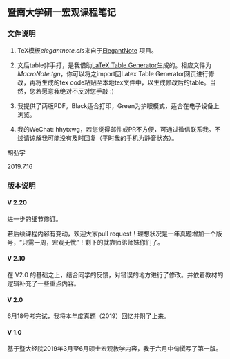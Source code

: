 ## 暨南大学研一宏观课程笔记



### 文件说明



1. TeX模板*elegantnote.cls*来自于[ElegantNote](https://ctan.org/pkg/elegantnote) 项目。

2. 文后table非手打，是我借助[LaTeX Table Generator](https://www.tablesgenerator.com/)生成的。相应文件为*MacroNote.tgn*，你可以将之import回Latex Table Generator网页进行修改，再将生成的tex code粘贴至本地tex文件中，以生成修改后的table。当然，您若愿意我绝对不反对您手敲 :) 

3. 我提供了两版PDF。Black适合打印，Green为护眼模式，适合在电子设备上浏览。

4. 我的WeChat: hhytxwg，若您觉得邮件或PR不方便，可通过微信联系我。不过请谅解我可能没有及时回复（平时我的手机为静音状态）。



胡弘宇

2019.7.16





### 版本说明

#### V 2.20

进一步的细节修订。

若后续课程内容有变动，欢迎大家pull request！理想状况是一年真题增加一个版号，“只需一周，宏观无忧”！剩下的就靠师弟师妹你们了。

#### V 2.10

在 V2.0 的基础之上，结合同学的反馈，对错误的地方进行了修改。并依着教材的逻辑补充了一些重点内容。

#### V 2.0

6月18号考完试，我将本年度真题（2019）回忆并附了上来。

#### V 1.0

基于暨大经院2019年3月至6月硕士宏观教学内容，我于六月中旬撰写了第一版。